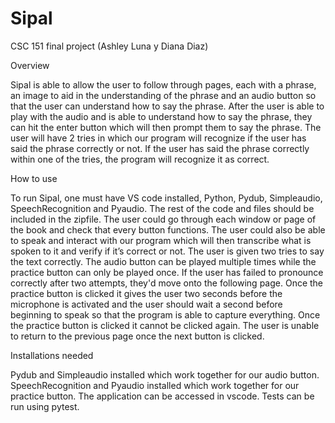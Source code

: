 # Sipal
CSC 151 final project (Ashley Luna y Diana Diaz)

Overview

Sipal is able to allow the user to follow through pages, each with a phrase, an image to aid in the understanding of the phrase and an audio button so that the user can understand how to say the phrase. After the user is able to play with the audio and is able to understand how to say the phrase, they can hit the enter button which will then prompt them to say the phrase. The user will have 2 tries in which our program will recognize if the user has said the phrase correctly or not. If the user has said the phrase correctly within one of the tries, the program will recognize it as correct. 

How to use

To run Sipal, one must have VS code installed, Python, Pydub, Simpleaudio, SpeechRecognition and Pyaudio. The rest of the code and files should be included in the zipfile. The user could go through each window or page of the book and check that every button functions. The user could also be able to speak and interact with our program which will then transcribe what is spoken to it and verify if it’s correct or not. The user is given two tries to say the text correctly. The audio button can be played multiple times while the practice button can only be played once. If the user has failed to pronounce correctly after two attempts, they'd move onto the following page. Once the practice button is clicked it gives the user two seconds before the microphone is activated and the user should wait a second before beginning to speak so that the program is able to capture everything. Once the practice button is clicked it cannot be clicked again. The user is unable to return to the previous page once the next button is clicked.  

Installations needed

Pydub and Simpleaudio installed which work together for our audio button. SpeechRecognition and Pyaudio installed which work together for our practice button. The application can be accessed in vscode. Tests can be run using pytest. 
